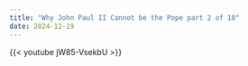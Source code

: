 ```yaml
---
title: "Why John Paul II Cannot be the Pope part 2 of 10"
date: 2024-12-19
---
```


{{< youtube jW85-VsekbU >}}
